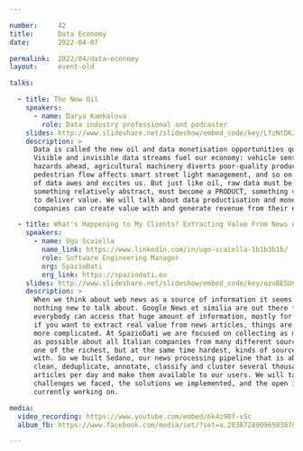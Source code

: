 ```yaml
---

number:     42
title:      Data Economy
date:       2022-04-07

permalink:  2022/04/data-economy
layout:     event-old

talks:

  - title: The New Oil
    speakers:
      - name: Darya Kamkalova
        role: Data industry professional and podcaster
    slides: http://www.slideshare.net/slideshow/embed_code/key/LfzNtDKJgcLQ61
    description: >
      Data is called the new oil and data monetisation opportunities quicken imagination.
      Visible and invisible data streams fuel our economy: vehicle sensors identify road
      hazards ahead, agricultural machinery diverts poor-quality produce from our tables,
      pedestrian flow affects smart street light management, and so on. The potential
      of data awes and excites us. But just like oil, raw data must be 'refined'. DATA,
      something relatively abstract, must become a PRODUCT, something very concrete,
      to deliver value. We will talk about data productisation and monetisation: how
      companies can create value with and generate revenue from their enterprise data.

  - title: What's Happening to My Clients? Extracting Value From News Articles
    speakers:
      - name: Ugo Scaiella
        name_link: https://www.linkedin.com/in/ugo-scaiella-1b1b3b1b/
        role: Software Engineering Manager
        org: SpazioDati
        org_link: https://spaziodati.eu
    slides: http://www.slideshare.net/slideshow/embed_code/key/ozuBESUClw8Ms
    description: >
      When we think about web news as a source of information it seems that there's
      nothing new to talk about. Google News et similia are out there for years and
      everybody can access that huge amount of information, mostly for free. However,
      if you want to extract real value from news articles, things are getting much
      more complicated. At SpazioDati we are focused on collecting as much information
      as possible about all Italian companies from many different sources and news is
      one of the richest, but at the same time hardest, kinds of sources we are dealing
      with. So we built Sedano, our news processing pipeline that is able to ingest,
      clean, deduplicate, annotate, classify and cluster several thousands of news
      articles per day and make them available to our users. We will talk about the
      challenges we faced, the solutions we implemented, and the open issues we are
      currently working on.

media:
  video_recording: https://www.youtube.com/embed/6k4z90f-vSc
  album_fb: https://www.facebook.com/media/set/?set=a.2038728909658387&type=3

---
```

